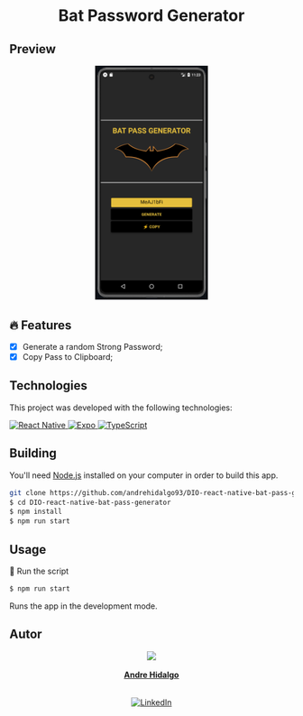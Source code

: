 <div align="center">

  <!-- project name -->
  <h1 align="center">Bat Password Generator</h1>

</div>

## Preview

<div align="center">
  <a href="#">
      <img src=".github/assets/preview.png" width="200" alt="preview" />
  </a>
</div>

## 🔥 Features
- [x] Generate a random Strong Password;
- [x] Copy Pass to Clipboard;

## Technologies

This project was developed with the following technologies:

<p align="left">
  <a href="https://reactnative.dev/docs/getting-started">
    <img alt="React Native" src="https://img.shields.io/badge/react_native-%2320232a.svg?style=for-the-badge&logo=react&logoColor=%2361DAFB" title="Go to the React Native documentation"/>
  </a>
  <a href="https://docs.expo.dev">
    <img alt="Expo" src="https://img.shields.io/badge/Expo-000020.svg?style=for-the-badge&logo=Expo&logoColor=white" title="Go to the Expo documentation"/>
  </a>
  <a href="https://www.typescriptlang.org/docs/">
    <img alt="TypeScript" src="https://img.shields.io/badge/TypeScript-3178C6.svg?style=for-the-badge&logo=TypeScript&logoColor=white" title="Go to the TypeScript documentation"/>
  </a>
</p>



## Building

You'll need [Node.js](https://nodejs.org) installed on your computer in order to build this app.

```bash
git clone https://github.com/andrehidalgo93/DIO-react-native-bat-pass-generator.git
$ cd DIO-react-native-bat-pass-generator
$ npm install
$ npm run start
```

## Usage

🔧 Run the script

```bash
$ npm run start
```

Runs the app in the development mode.<br/>

## Autor

<div align="center">
  <div>
    <img src="https://avatars.githubusercontent.com/u/49575098?v=4" width="90" />
    </br>
    <p>

<strong strong style="font-size: 14px">[Andre Hidalgo](https://github.com/andrehidalgo93)</strong>

  </div>
  <p align="center" style="margin-top: 32px;">
    <a href="https://www.linkedin.com/in/andre-hidalgo-045781215" alt="LinkedIn">
      <img alt="LinkedIn" src="https://img.shields.io/badge/linkedin-%230077B5.svg?&style=for-the-badge&logo=linkedin&logoColor=white"/>  
    </a>
  </p>
</div>